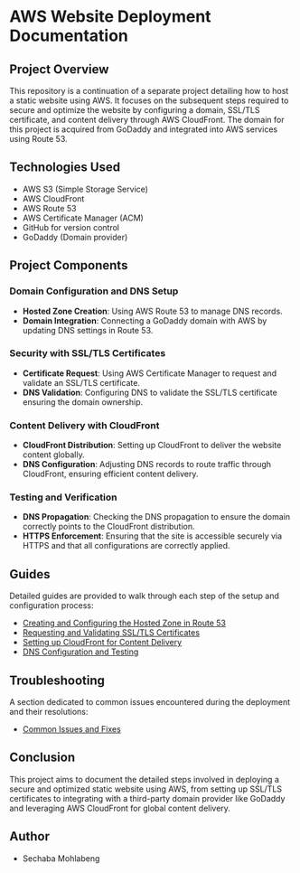 # AWS Website Deployment Documentation

## Project Overview
This repository is a continuation of a separate project detailing how to host a static website using AWS. It focuses on the subsequent steps required to secure and optimize the website by configuring a domain, SSL/TLS certificate, and content delivery through AWS CloudFront. The domain for this project is acquired from GoDaddy and integrated into AWS services using Route 53.

## Technologies Used
- AWS S3 (Simple Storage Service)
- AWS CloudFront
- AWS Route 53
- AWS Certificate Manager (ACM)
- GitHub for version control
- GoDaddy (Domain provider)

## Project Components

### Domain Configuration and DNS Setup
- **Hosted Zone Creation**: Using AWS Route 53 to manage DNS records.
- **Domain Integration**: Connecting a GoDaddy domain with AWS by updating DNS settings in Route 53.
  
### Security with SSL/TLS Certificates
- **Certificate Request**: Using AWS Certificate Manager to request and validate an SSL/TLS certificate.
- **DNS Validation**: Configuring DNS to validate the SSL/TLS certificate ensuring the domain ownership.

### Content Delivery with CloudFront
- **CloudFront Distribution**: Setting up CloudFront to deliver the website content globally.
- **DNS Configuration**: Adjusting DNS records to route traffic through CloudFront, ensuring efficient content delivery.

### Testing and Verification
- **DNS Propagation**: Checking the DNS propagation to ensure the domain correctly points to the CloudFront distribution.
- **HTTPS Enforcement**: Ensuring that the site is accessible securely via HTTPS and that all configurations are correctly applied.

## Guides
Detailed guides are provided to walk through each step of the setup and configuration process:
- [Creating and Configuring the Hosted Zone in Route 53](/guides/Route53Setup.md)
- [Requesting and Validating SSL/TLS Certificates](/guides/CertificateSetup.md)
- [Setting up CloudFront for Content Delivery](/guides/CloudFrontSetup.md)
- [DNS Configuration and Testing](/guides/DNSConfigurationTesting.md)

## Troubleshooting
A section dedicated to common issues encountered during the deployment and their resolutions:
- [Common Issues and Fixes](/troubleshooting/CommonIssues.md)

## Conclusion
This project aims to document the detailed steps involved in deploying a secure and optimized static website using AWS, from setting up SSL/TLS certificates to integrating with a third-party domain provider like GoDaddy and leveraging AWS CloudFront for global content delivery.

## Author
- Sechaba Mohlabeng
